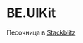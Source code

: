# BE.UIKit

Песочница в [Stackblitz](https://stackblitz.com/github/Horse21/BE.UIKit/tree/develop/sandbox)